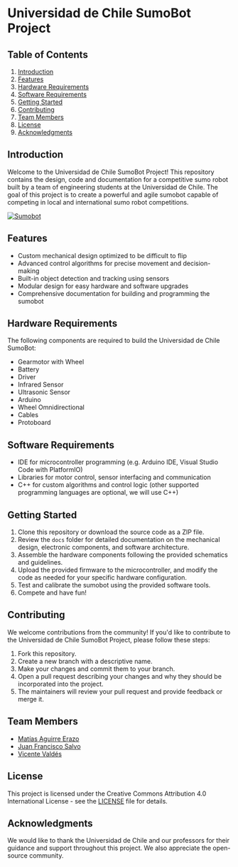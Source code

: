 # Universidad de Chile SumoBot Project

## Table of Contents

1. [Introduction](#introduction)
2. [Features](#features)
3. [Hardware Requirements](#hardware-requirements)
4. [Software Requirements](#software-requirements)
5. [Getting Started](#getting-started)
6. [Contributing](#contributing)
7. [Team Members](#team-members)
8. [License](#license)
9. [Acknowledgments](#acknowledgments)

## Introduction

Welcome to the Universidad de Chile SumoBot Project! This repository contains the design, code and documentation for a competitive sumo robot built by a team of engineering students at the Universidad de Chile. The goal of this project is to create a powerful and agile sumobot capable of competing in local and international sumo robot competitions.

[![Sumobot](image/link)](https://www.youtube.com/watch?v=oi4M8AJG_24)

## Features

- Custom mechanical design optimized to be difficult to flip
- Advanced control algorithms for precise movement and decision-making
- Built-in object detection and tracking using sensors
- Modular design for easy hardware and software upgrades
- Comprehensive documentation for building and programming the sumobot

## Hardware Requirements

The following components are required to build the Universidad de Chile SumoBot:

- Gearmotor with Wheel
- Battery
- Driver
- Infrared Sensor
- Ultrasonic Sensor
- Arduino
- Wheel Omnidirectional
- Cables
- Protoboard

## Software Requirements

- IDE for microcontroller programming (e.g. Arduino IDE, Visual Studio Code with PlatformIO)
- Libraries for motor control, sensor interfacing and communication
- C++ for custom algorithms and control logic (other supported programming languages are optional, we will use C++)

## Getting Started

1. Clone this repository or download the source code as a ZIP file.
2. Review the `docs` folder for detailed documentation on the mechanical design, electronic components, and software architecture.
3. Assemble the hardware components following the provided schematics and guidelines.
4. Upload the provided firmware to the microcontroller, and modify the code as needed for your specific hardware configuration.
5. Test and calibrate the sumobot using the provided software tools.
6. Compete and have fun!

## Contributing

We welcome contributions from the community! If you'd like to contribute to the Universidad de Chile SumoBot Project, please follow these steps:

1. Fork this repository.
2. Create a new branch with a descriptive name.
3. Make your changes and commit them to your branch.
4. Open a pull request describing your changes and why they should be incorporated into the project.
5. The maintainers will review your pull request and provide feedback or merge it.

## Team Members

- [Matías Aguirre Erazo](https://github.com/matiasAguirreE)
- [Juan Francisco Salvo](https://github.com/Juan-salvo)
- [Vicente Valdés](https://github.com/vicentevaldes)

## License

This project is licensed under the Creative Commons Attribution 4.0 International License - see the [LICENSE](https://creativecommons.org/licenses/by/4.0/) file for details.

## Acknowledgments

We would like to thank the Universidad de Chile and our professors for their guidance and support throughout this project. We also appreciate the open-source community.
